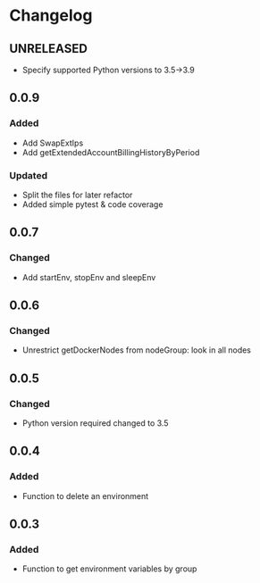 # Changelog
## UNRELEASED
- Specify supported Python versions to 3.5->3.9

## 0.0.9
### Added
- Add SwapExtIps
- Add getExtendedAccountBillingHistoryByPeriod
### Updated
- Split the files for later refactor
- Added simple pytest & code coverage

## 0.0.7
### Changed
- Add startEnv, stopEnv and sleepEnv

## 0.0.6
### Changed
- Unrestrict getDockerNodes from nodeGroup: look in all nodes

## 0.0.5
### Changed
- Python version required changed to 3.5

## 0.0.4
### Added
- Function to delete an environment

## 0.0.3
### Added
- Function to get environment variables by group
